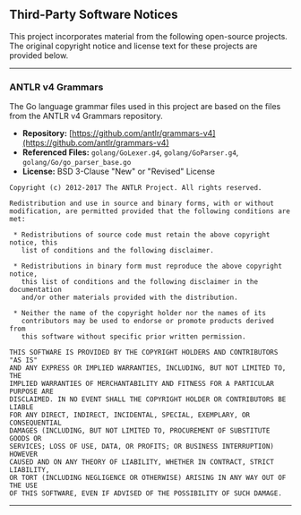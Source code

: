 ## Third-Party Software Notices

This project incorporates material from the following open-source projects. The original copyright notice and license text for these projects are provided below.

---

### **ANTLR v4 Grammars**

The Go language grammar files used in this project are based on the files from the ANTLR v4 Grammars repository.

* **Repository:** [https://github.com/antlr/grammars-v4](https://github.com/antlr/grammars-v4)
* **Referenced Files:** `golang/GoLexer.g4`, `golang/GoParser.g4`, `golang/Go/go_parser_base.go`
* **License:** BSD 3-Clause "New" or "Revised" License

```
Copyright (c) 2012-2017 The ANTLR Project. All rights reserved.

Redistribution and use in source and binary forms, with or without
modification, are permitted provided that the following conditions are met:

 * Redistributions of source code must retain the above copyright notice, this
   list of conditions and the following disclaimer.

 * Redistributions in binary form must reproduce the above copyright notice,
   this list of conditions and the following disclaimer in the documentation
   and/or other materials provided with the distribution.

 * Neither the name of the copyright holder nor the names of its
   contributors may be used to endorse or promote products derived from
   this software without specific prior written permission.

THIS SOFTWARE IS PROVIDED BY THE COPYRIGHT HOLDERS AND CONTRIBUTORS "AS IS"
AND ANY EXPRESS OR IMPLIED WARRANTIES, INCLUDING, BUT NOT LIMITED TO, THE
IMPLIED WARRANTIES OF MERCHANTABILITY AND FITNESS FOR A PARTICULAR PURPOSE ARE
DISCLAIMED. IN NO EVENT SHALL THE COPYRIGHT HOLDER OR CONTRIBUTORS BE LIABLE
FOR ANY DIRECT, INDIRECT, INCIDENTAL, SPECIAL, EXEMPLARY, OR CONSEQUENTIAL
DAMAGES (INCLUDING, BUT NOT LIMITED TO, PROCUREMENT OF SUBSTITUTE GOODS OR
SERVICES; LOSS OF USE, DATA, OR PROFITS; OR BUSINESS INTERRUPTION) HOWEVER
CAUSED AND ON ANY THEORY OF LIABILITY, WHETHER IN CONTRACT, STRICT LIABILITY,
OR TORT (INCLUDING NEGLIGENCE OR OTHERWISE) ARISING IN ANY WAY OUT OF THE USE
OF THIS SOFTWARE, EVEN IF ADVISED OF THE POSSIBILITY OF SUCH DAMAGE.
```

---